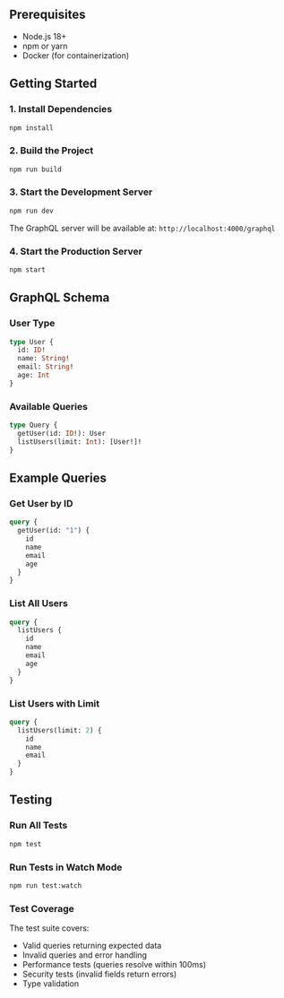 
## Prerequisites

- Node.js 18+ 
- npm or yarn
- Docker (for containerization)

## Getting Started

### 1. Install Dependencies

```bash
npm install
```

### 2. Build the Project

```bash
npm run build
```

### 3. Start the Development Server

```bash
npm run dev
```

The GraphQL server will be available at: `http://localhost:4000/graphql`

### 4. Start the Production Server

```bash
npm start
```

## GraphQL Schema

### User Type
```graphql
type User {
  id: ID!
  name: String!
  email: String!
  age: Int
}
```

### Available Queries
```graphql
type Query {
  getUser(id: ID!): User
  listUsers(limit: Int): [User!]!
}
```

## Example Queries

### Get User by ID
```graphql
query {
  getUser(id: "1") {
    id
    name
    email
    age
  }
}
```

### List All Users
```graphql
query {
  listUsers {
    id
    name
    email
    age
  }
}
```

### List Users with Limit
```graphql
query {
  listUsers(limit: 2) {
    id
    name
    email
  }
}
```

## Testing

### Run All Tests
```bash
npm test
```

### Run Tests in Watch Mode
```bash
npm run test:watch
```

### Test Coverage
The test suite covers:
- Valid queries returning expected data
- Invalid queries and error handling
- Performance tests (queries resolve within 100ms)
- Security tests (invalid fields return errors)
- Type validation
